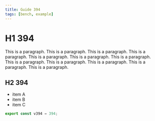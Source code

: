```yaml
---
title: Guide 394
tags: [bench, example]
---
```


# H1 394

This is a paragraph. This is a paragraph. This is a paragraph. This is a paragraph. This is a paragraph. This is a paragraph. This is a paragraph. This is a paragraph. This is a paragraph. This is a paragraph. This is a paragraph. This is a paragraph. 

## H2 394

- item A
- item B
- item C

```ts
export const v394 = 394;
```